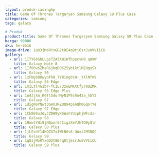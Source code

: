 ```yaml
---
layout: produk-casinghp
title: Game Of Thrones Targaryen Samsung Galaxy S9 Plus Case
categories: samsung
tags: galaxy

# Produk
product-title: Game Of Thrones Targaryen Samsung Galaxy S9 Plus Case
harga: 90000
sku: hn-0516
image-drive: 1q83jMoRYxGD2t8E4qQtj6srJu0VVIiCU
gallery:
  - url: 1ITY68GbLLgsTZA3XW1WThppcvH0_qWXW
    title: Galaxy Note 8
  - url: 1If00v6ZbaRGjkqBOK25ybiktlMZHgySY
    title: Galaxy S6
  - url: 1zFNg9B8wybFh8_7Y8imgdsW-_tXlNfm9
    title: Galaxy S6 Edge
  - url: 1miLtl4G1br-fC1L73zwEMKXCfy7mQZMR
    title: Galaxy S6 Edge Plus
  - url: 1u4JjXm_K0fl5durMyN1P9aRn43a_hbY2
    title: Galaxy S7
  - url: 1digm0PNwt3GAXJRZOQ94p6AQhmGqoTYe
    title: Galaxy S7 Edge
  - url: 1CbB69uJdyJZDW9yKSWahYUzphjWFcdz-
    title: Galaxy S8
  - url: 19mwlYWi9jNQunr54CigzXeYJkTO9yQln
    title: Galaxy S8 Plus
  - url: 1jLEsUf14KQZG7x1WtN0s6-QAxt2MSBOC
    title: Galaxy S9
  - url: 1q83jMoRYxGD2t8E4qQtj6srJu0VVIiCU
    title: Galaxy S9 Plus
---
```

